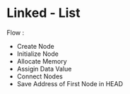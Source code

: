 # Linked - List 

Flow : 
- Create Node
- Initialize Node
- Allocate Memory 
- Assigin Data Value
- Connect Nodes
- Save Address of First Node in HEAD 